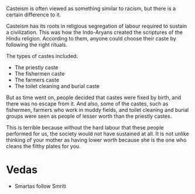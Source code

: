 Casteism is often viewed as something similar to racism, but there is a certain difference to it.

Casteism has its roots in religious segregation of labour required to sustain a civilization. This was how the Indo-Aryans created the scriptures of the Hindu religion. According to them, anyone could choose their caste by following the right rituals.

The types of castes included:

- The priestly caste
- The fishermen caste
- The farmers caste
- The toilet cleaning and burial caste

But as time went on, people decided that castes were fixed by birth, and there was no escape from it. And also, some of the castes, such as fishermen, farmers who work in muddy fields, and toilet cleaning and burial groups were seen as people of lesser worth than the priestly castes.

This is terrible because without the hard labour that these people performed for us, the society would not have sustained at all. It is not unlike thinking of your mother as having lower worth because she is the one who cleans the filthy plates for you.



# Vedas

- Smartas follow Smriti